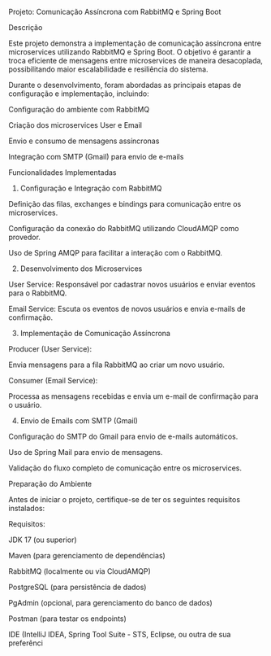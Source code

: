 Projeto: Comunicação Assíncrona com RabbitMQ e Spring Boot

Descrição

Este projeto demonstra a implementação de comunicação assíncrona entre microservices utilizando RabbitMQ e Spring Boot. O objetivo é garantir a troca eficiente de mensagens entre microservices de maneira desacoplada, possibilitando maior escalabilidade e resiliência do sistema.

Durante o desenvolvimento, foram abordadas as principais etapas de configuração e implementação, incluindo:

Configuração do ambiente com RabbitMQ

Criação dos microservices User e Email

Envio e consumo de mensagens assíncronas

Integração com SMTP (Gmail) para envio de e-mails

Funcionalidades Implementadas

1. Configuração e Integração com RabbitMQ

Definição das filas, exchanges e bindings para comunicação entre os microservices.

Configuração da conexão do RabbitMQ utilizando CloudAMQP como provedor.

Uso de Spring AMQP para facilitar a interação com o RabbitMQ.

2. Desenvolvimento dos Microservices

User Service: Responsável por cadastrar novos usuários e enviar eventos para o RabbitMQ.

Email Service: Escuta os eventos de novos usuários e envia e-mails de confirmação.

3. Implementação de Comunicação Assíncrona

Producer (User Service):

Envia mensagens para a fila RabbitMQ ao criar um novo usuário.

Consumer (Email Service):

Processa as mensagens recebidas e envia um e-mail de confirmação para o usuário.

4. Envio de Emails com SMTP (Gmail)

Configuração do SMTP do Gmail para envio de e-mails automáticos.

Uso de Spring Mail para envio de mensagens.

Validação do fluxo completo de comunicação entre os microservices.

Preparação do Ambiente

Antes de iniciar o projeto, certifique-se de ter os seguintes requisitos instalados:

Requisitos:

JDK 17 (ou superior)

Maven (para gerenciamento de dependências)

RabbitMQ (localmente ou via CloudAMQP)

PostgreSQL (para persistência de dados)

PgAdmin (opcional, para gerenciamento do banco de dados)

Postman (para testar os endpoints)

IDE (IntelliJ IDEA, Spring Tool Suite - STS, Eclipse, ou outra de sua preferênci
